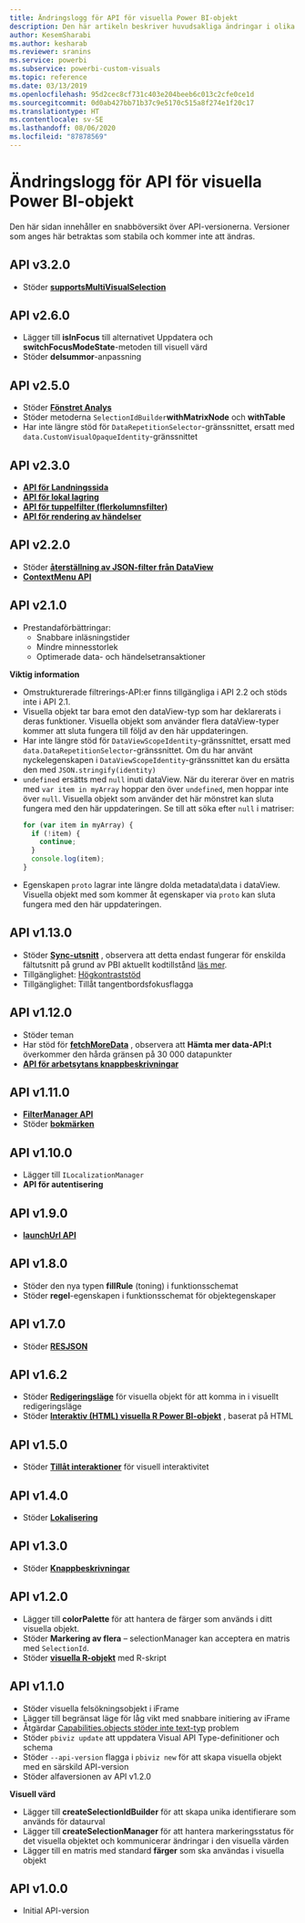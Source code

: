 ```yaml
---
title: Ändringslogg för API för visuella Power BI-objekt
description: Den här artikeln beskriver huvudsakliga ändringar i olika versioner av API för visuella Power BI-objekt
author: KesemSharabi
ms.author: kesharab
ms.reviewer: sranins
ms.service: powerbi
ms.subservice: powerbi-custom-visuals
ms.topic: reference
ms.date: 03/13/2019
ms.openlocfilehash: 95d2cec8cf731c403e204beeb6c013c2cfe0ce1d
ms.sourcegitcommit: 0d0ab427bb71b37c9e5170c515a8f274e1f20c17
ms.translationtype: HT
ms.contentlocale: sv-SE
ms.lasthandoff: 08/06/2020
ms.locfileid: "87878569"
---
```

# <a name="power-bi-visuals-api-changelog"></a>Ändringslogg för API för visuella Power BI-objekt
Den här sidan innehåller en snabböversikt över API-versionerna. Versioner som anges här betraktas som stabila och kommer inte att ändras.

## <a name="api-v320"></a>API v3.2.0
  * Stöder **[supportsMultiVisualSelection](./supportsmultivisualselection-feature.md)**

## <a name="api-v260"></a>API v2.6.0
  * Lägger till **isInFocus** till alternativet Uppdatera och **switchFocusModeState**-metoden till visuell värd
  * Stöder **delsummor**-anpassning

## <a name="api-v250"></a>API v2.5.0
  * Stöder **[Fönstret Analys](./analytics-pane.md)**
  * Stöder metoderna `SelectionIdBuilder`**withMatrixNode** och **withTable**
  * Har inte längre stöd för `DataRepetitionSelector`-gränssnittet, ersatt med `data.CustomVisualOpaqueIdentity`-gränssnittet

## <a name="api-v230"></a>API v2.3.0
  * **[API för Landningssida](./landing-page.md)**
  * **[API för lokal lagring](./local-storage.md)**
  * **[API för tuppelfilter (flerkolumnsfilter)](./filter-api.md#the-tuple-filter-api-multi-column-filter)**
  * **[API för rendering av händelser](./event-service.md#render-events-in-power-bi-visuals)**

## <a name="api-v220"></a>API v2.2.0
  * Stöder **[återställning av JSON-filter från DataView](./filter-api.md#restore-the-json-filter-from-the-data-view)**
  * **[ContextMenu API](./context-menu.md)**

## <a name="api-v210"></a>API v2.1.0
  * Prestandaförbättringar:
    * Snabbare inläsningstider
    * Mindre minnesstorlek
    * Optimerade data- och händelsetransaktioner  

**Viktig information**
* Omstrukturerade filtrerings-API:er finns tillgängliga i API 2.2 och stöds inte i API 2.1.
* Visuella objekt tar bara emot den dataView-typ som har deklarerats i deras funktioner. Visuella objekt som använder flera dataView-typer kommer att sluta fungera till följd av den här uppdateringen.
* Har inte längre stöd för `DataViewScopeIdentity`-gränssnittet, ersatt med `data.DataRepetitionSelector`-gränssnittet. Om du har använt nyckelegenskapen i `DataViewScopeIdentity`-gränssnittet kan du ersätta den med `JSON.stringify(identity)`
* `undefined` ersätts med `null` inuti dataView. När du itererar över en matris med `var item in myArray` hoppar den över `undefined`, men hoppar inte över `null`. Visuella objekt som använder det här mönstret kan sluta fungera med den här uppdateringen. Se till att söka efter `null` i matriser:
   ```typescript
   for (var item in myArray) {
     if (!item) {
       continue;
     }
     console.log(item);
   }
   ```
* Egenskapen `proto` lagrar inte längre dolda metadata\data i dataView. Visuella objekt med som kommer åt egenskaper via `proto` kan sluta fungera med den här uppdateringen.

## <a name="api-v1130"></a>API v1.13.0
* Stöder **[Sync-utsnitt](./enable-sync-slicers.md)** , observera att detta endast fungerar för enskilda fältutsnitt på grund av PBI aktuellt kodtillstånd [läs mer](/power-bi/desktop-slicers).
* Tillgänglighet: [Högkontraststöd](./high-contrast-support.md) 
* Tillgänglighet: Tillåt tangentbordsfokusflagga

## <a name="api-v1120"></a>API v1.12.0
* Stöder teman
* Har stöd för **[fetchMoreData](./fetch-more-data.md)** , observera att **Hämta mer data-API:t** överkommer den hårda gränsen på 30 000 datapunkter
* **[API för arbetsytans knappbeskrivningar](./add-tooltips.md#add-report-page-tooltips)**

## <a name="api-v1110"></a>API v1.11.0
* **[FilterManager API](./filter-api.md)**
* Stöder **[bokmärken](./bookmarks-support.md)** 

## <a name="api-v1100"></a>API v1.10.0
* Lägger till `ILocalizationManager`
* **API för autentisering**

## <a name="api-v190"></a>API v1.9.0
* **[launchUrl API](./launch-url.md)**

## <a name="api-v180"></a>API v1.8.0
* Stöder den nya typen **fillRule** (toning) i funktionsschemat
* Stöder **regel**-egenskapen i funktionsschemat för objektegenskaper

## <a name="api-v170"></a>API v1.7.0
* Stöder **[RESJSON](./localization.md#resource-file)**

## <a name="api-v162"></a>API v1.6.2
* Stöder **[Redigeringsläge](./advanced-edit-mode.md)** för visuella objekt för att komma in i visuellt redigeringsläge
* Stöder **[Interaktiv (HTML) visuella R Power BI-objekt](https://github.com/Microsoft/PowerBI-visuals/blob/master/RVisualTutorial/CreateRHTML.md)** , baserat på HTML

## <a name="api-v150"></a>API v1.5.0
* Stöder **[Tillåt interaktioner](./visuals-interactions.md)** för visuell interaktivitet

## <a name="api-v140"></a>API v1.4.0
* Stöder **[Lokalisering](./localization.md)**

## <a name="api-v130"></a>API v1.3.0
* Stöder **[Knappbeskrivningar](./add-tooltips.md)**

## <a name="api-v120"></a>API v1.2.0
* Lägger till **colorPalette** för att hantera de färger som används i ditt visuella objekt.
* Stöder **Markering av flera** – selectionManager kan acceptera en matris med `SelectionId`.
* Stöder **[visuella R-objekt](https://github.com/Microsoft/PowerBI-visuals/blob/master/RVisualTutorial/CreateRHTML.md)** med R-skript

## <a name="api-v110"></a>API v1.1.0
* Stöder visuella felsökningsobjekt i iFrame
* Lägger till begränsat läge för låg vikt med snabbare initiering av iFrame
* Åtgärdar [Capabilities.objects stöder inte text-typ](https://github.com/Microsoft/PowerBI-visuals-tools/issues/12) problem
* Stöder `pbiviz update` att uppdatera Visual API Type-definitioner och schema
* Stöder `--api-version` flagga i `pbiviz new` för att skapa visuella objekt med en särskild API-version
* Stöder alfaversionen av API v1.2.0

**Visuell värd**
* Lägger till **createSelectionIdBuilder** för att skapa unika identifierare som används för dataurval
* Lägger till **createSelectionManager** för att hantera markeringsstatus för det visuella objektet och kommunicerar ändringar i den visuella värden
* Lägger till en matris med standard **färger** som ska användas i visuella objekt

## <a name="api-v100"></a>API v1.0.0
* Initial API-version
